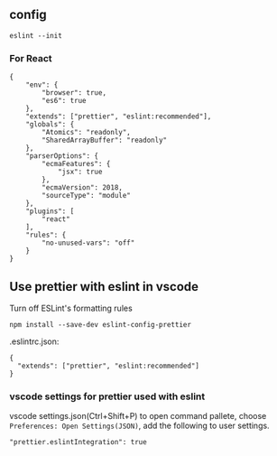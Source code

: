 ## config

```
eslint --init
```

### For React

```
{
    "env": {
        "browser": true,
        "es6": true
    },
    "extends": ["prettier", "eslint:recommended"],
    "globals": {
        "Atomics": "readonly",
        "SharedArrayBuffer": "readonly"
    },
    "parserOptions": {
        "ecmaFeatures": {
            "jsx": true
        },
        "ecmaVersion": 2018,
        "sourceType": "module"
    },
    "plugins": [
        "react"
    ],
    "rules": {
        "no-unused-vars": "off"
    }
}
```

## Use prettier with eslint in vscode

Turn off ESLint's formatting rules

```
npm install --save-dev eslint-config-prettier
```

.eslintrc.json:

```
{
  "extends": ["prettier", "eslint:recommended"]
}
```

### vscode settings for prettier used with eslint

vscode settings.json(Ctrl+Shift+P) to open command pallete, choose `Preferences: Open Settings(JSON)`, add the following to user settings.

```
"prettier.eslintIntegration": true
```
